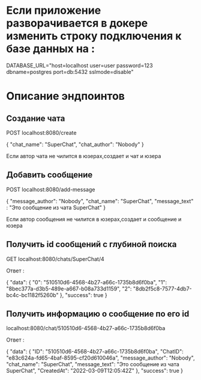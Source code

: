 # Если приложение разворачивается в докере изменить строку подключения к базе данных на :
DATABASE_URL="host=localhost user=user password=123 dbname=postgres port=db:5432 sslmode=disable"

# Описание эндпоинтов

## Создание чата 

POST localhost:8080/create 

{
"chat_name": "SuperChat",
"chat_author": "Nobody"
}

Если автор чата не чилится в юзерах,создает и чат и юзера

## Добавить сообщение 

POST localhost:8080/add-message

{
"message_author": "Nobody",
"chat_name": "SuperChat",
"message_text" : "Это сообщение из чата SuperChat"
}

Если автор сообщения не чилится в юзерах,создает и сообщение и юзера

## Получить id сообщений с глубиной поиска 

GET localhost:8080/chats/SuperChat/4 

Ответ :

{
"data": {
"0": "510510d6-4568-4b27-a66c-1735b8d6f0ba",
"1": "8bec377a-d3b5-489e-a667-b08a733d1159",
"2": "8db2f5c8-7577-4db7-bc4c-bc1182f5260b"
},
"success": true
}

## Получить информацию о сообщение по его id 

localhost:8080/chat/510510d6-4568-4b27-a66c-1735b8d6f0ba

Ответ :

{
"data": {
"ID": "510510d6-4568-4b27-a66c-1735b8d6f0ba",
"ChatID": "e83c624a-fd65-4baf-8595-cf20d610046a",
"message_author": "Nobody",
"chat_name": "SuperChat",
"message_text": "Это сообщение из чата SuperChat",
"CreatedAt": "2022-03-09T12:05:42Z"
},
"success": true
}